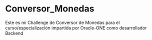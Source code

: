 # Conversor_Monedas
Este es mi Challenge de Conversor de Monedas para el curso/especialización impartida por Oracle-ONE como desarrollador Backend
